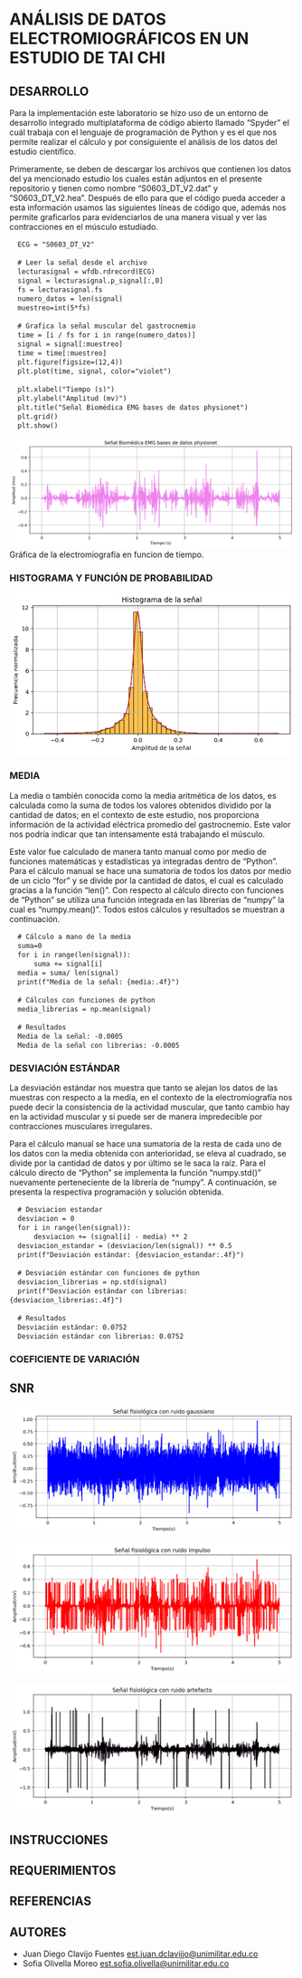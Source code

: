 # ANÁLISIS DE DATOS ELECTROMIOGRÁFICOS EN UN ESTUDIO DE TAI CHI 

## DESARROLLO 

Para la implementación este laboratorio se hizo uso de un entorno de desarrollo integrado multiplataforma de código abierto llamado “Spyder” el cuál trabaja con el lenguaje de programación de Python y es el que nos permite realizar el cálculo y por consiguiente el análisis de los datos del estudio científico. 

Primeramente, se deben de descargar los archivos que contienen los datos del ya mencionado estudio los cuales están adjuntos en el presente repositorio y tienen como nombre “S0603_DT_V2.dat” y “S0603_DT_V2.hea”. Después de ello para que el código pueda acceder a esta información usamos las siguientes líneas de código que, además nos permite graficarlos para evidenciarlos de una manera visual y ver las contracciones en el músculo estudiado. 

  
      ECG = "S0603_DT_V2"
      
      # Leer la señal desde el archivo
      lecturasignal = wfdb.rdrecord(ECG)
      signal = lecturasignal.p_signal[:,0]  
      fs = lecturasignal.fs  
      numero_datos = len(signal) 
      muestreo=int(5*fs)
      
      # Grafica la señal muscular del gastrocnemio
      time = [i / fs for i in range(numero_datos)]  
      signal = signal[:muestreo]
      time = time[:muestreo]
      plt.figure(figsize=(12,4))
      plt.plot(time, signal, color="violet")
      
      plt.xlabel("Tiempo (s)")
      plt.ylabel("Amplitud (mv)")
      plt.title("Señal Biomédica EMG bases de datos physionet")
      plt.grid()
      plt.show()

![alt](SeñalBiologica.png)
Gráfica de la electromiografía en funcion de tiempo.

### HISTOGRAMA Y FUNCIÓN DE PROBABILIDAD
![alt](Histograma.png)

### MEDIA 

La media o también conocida como la media aritmética de los datos, es calculada como la suma de todos los valores obtenidos dividido por la cantidad de datos; en el contexto de este estudio, nos proporciona información de la actividad eléctrica promedio del gastrocnemio. Este valor nos podría indicar que tan intensamente está trabajando el músculo.  

Este valor fue calculado de manera tanto manual como por medio de funciones matemáticas y estadísticas ya integradas dentro de “Python”. Para el cálculo manual se hace una sumatoria de todos los datos por medio de un ciclo “for” y se divide por la cantidad de datos, el cual es calculado gracias a la función “len()”. Con respecto al cálculo directo con funciones de “Python” se utiliza una función integrada en las librerías de “numpy” la cual es “numpy.mean()”. Todos estos cálculos y resultados se muestran a continuación. 

      # Cálculo a mano de la media
      suma=0
      for i in range(len(signal)):
          suma += signal[i]
      media = suma/ len(signal)
      print(f"Media de la señal: {media:.4f}")
      
      # Cálculos con funciones de python
      media_librerias = np.mean(signal)
      
      # Resultados
      Media de la señal: -0.0005
      Media de la señal con librerias: -0.0005

### DESVIACIÓN ESTÁNDAR
La desviación estándar nos muestra que tanto se alejan los datos de las muestras con respecto a la media, en el contexto de la electromiografía nos puede decir la consistencia de la actividad muscular, que tanto cambio hay en la actividad muscular y si puede ser de manera impredecible por contracciones musculares irregulares. 

Para el cálculo manual se hace una sumatoria de la resta de cada uno de los datos con la media obtenida con anterioridad, se eleva al cuadrado, se divide por la cantidad de datos y por último se le saca la raíz. Para el cálculo directo de “Python” se implementa la función “numpy.std()” nuevamente perteneciente de la librería de “numpy”. A continuación, se presenta la respectiva programación y solución obtenida. 

      # Desviacion estandar
      desviacion = 0
      for i in range(len(signal)):
          desviacion += (signal[i] - media) ** 2
      desviacion_estandar = (desviacion/len(signal)) ** 0.5
      print(f"Desviación estándar: {desviacion_estandar:.4f}")
      
      # Desviación estándar con funciones de python
      desviacion_librerias = np.std(signal)
      print(f"Desviación estándar con librerias: {desviacion_librerias:.4f}")
      
      # Resultados
      Desviación estándar: 0.0752
      Desviación estándar con librerias: 0.0752

### COEFICIENTE DE VARIACIÓN

## SNR
![alt](RuidoGaussiano.png)

![alt](RuidoImpulso.png)


![alt](RuidoArtefacto.png)
## INSTRUCCIONES 

## REQUERIMIENTOS

## REFERENCIAS

## AUTORES
- Juan Diego Clavijo Fuentes
  est.juan.dclavijjo@unimilitar.edu.co
- Sofia Olivella Moreo
  est.sofia.olivella@unimilitar.edu.co
